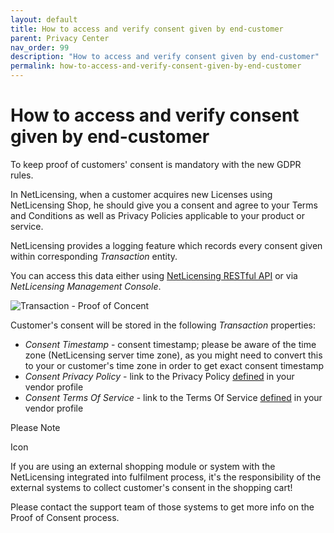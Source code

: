 ```yaml
---
layout: default
title: How to access and verify consent given by end-customer
parent: Privacy Center
nav_order: 99
description: "How to access and verify consent given by end-customer"
permalink: how-to-access-and-verify-consent-given-by-end-customer
---
```


How to access and verify consent given by end-customer
=============================================================

To keep proof of customers' consent is mandatory with the new GDPR
rules.

In NetLicensing, when a customer acquires new Licenses using
NetLicensing Shop, he should give you a consent and agree to your Terms
and Conditions as well as Privacy Policies applicable to your product or
service.

NetLicensing provides a logging feature which records every consent
given within corresponding *Transaction* entity.

You can access this data either using [NetLicensing RESTful API](transaction-services) or via *NetLicensing Management Console*.

<img src="assets/images/gdpr-verify-consent.png" title="Transaction - Proof of Concent" alt="Transaction - Proof of Concent" />

Customer's consent will be stored in the following *Transaction*
properties:

-   *Consent Timestamp* - consent timestamp; please be aware of the time
    zone (NetLicensing server time zone), as you might need to convert
    this to your or customer's time zone in order to get exact consent
    timestamp
-   *Consent Privacy Policy* - link to the Privacy Policy
    [defined](how-to-maintain-vendor-account-data) in your
    vendor profile
-   *Consent Terms Of Service* - link to the Terms Of Service
    [defined](how-to-maintain-vendor-account-data) in your
    vendor profile

Please Note

<span class="aui-icon icon-warning">Icon</span>

If you are using an external shopping module or system with the
NetLicensing integrated into fulfilment process, it's the responsibility
of the external systems to collect customer's consent in the shopping
cart!

Please contact the support team of those systems to get more info on the
Proof of Consent process.
